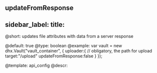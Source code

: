 updateFromResponse
---
sidebar_label: 
title: 
---          

@short:  updates file attributes with data from a server response
	
@default: true
@type: boolean
@example:
var vault = new dhx.Vault("vault_container", { 
    uploader:{
    	// obligatory, the path for upload
    	target:"/upload"
    	updateFromResponse:false
   	}
});


@template:	api_config
@descr:
